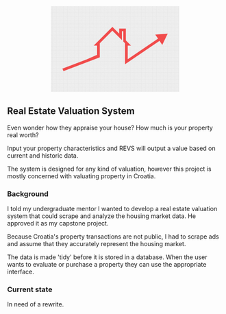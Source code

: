 <p align="center">
  <img width="300" src="images/house_price.jpg" alt="House and price graphic"></a>
</p>

## Real Estate Valuation System

Even wonder how they appraise your house? How much is your property real worth?  

Input your property characteristics and REVS will output a value based on current and historic data.  

The system is designed for any kind of valuation, however this project is mostly concerned with valuating property in Croatia.

### Background

I told my undergraduate mentor I wanted to develop a real estate valuation system that could scrape and analyze the housing market data. He approved it as my capstone project.

Because Croatia's property transactions are not public, I had to scrape ads and assume that they accurately represent the housing market.

The data is made 'tidy' before it is stored in a database. When the user wants to evaluate or purchase a property they can use the appropriate interface.

### Current state

In need of a rewrite.
